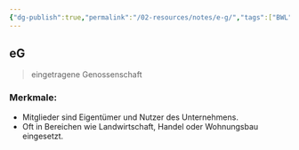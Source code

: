 ```yaml
---
{"dg-publish":true,"permalink":"/02-resources/notes/e-g/","tags":["BWL"],"noteIcon":"","updated":"2025-07-12T13:31:41.324+02:00"}
---
```


## eG 
> eingetragene Genossenschaft

### Merkmale:
- Mitglieder sind Eigentümer und Nutzer des Unternehmens.
- Oft in Bereichen wie Landwirtschaft, Handel oder Wohnungsbau eingesetzt.